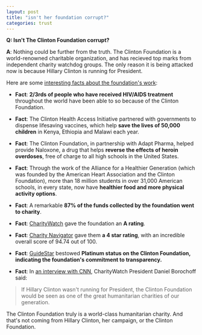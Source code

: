 ```yaml
---  
layout: post
title: "isn't her foundation corrupt?"
categories: trust
---
```

  
**Q: Isn't The Clinton Foundation corrupt?**
  
**A**: Nothing could be further from the truth. The Clinton Foundation is a world-renowned charitable organization, and has recieved top marks from independent charity watchdog groups. The only reason it is being attacked now is because Hillary Clinton is running for President.

Here are some [interesting facts about the foundation's work](https://www.hillaryclinton.com/feed/the-clinton-foundation-explained/): 

* **Fact**: **2/3rds of people who have received HIV/AIDS treatment** throughout the world have been able to so because of the Clinton Foundation.

* **Fact**: The Clinton Health Access Initiative partnered with governments to dispense lifesaving vaccines, which help **save the lives of 50,000 children** in Kenya, Ethiopia and Malawi each year.

* **Fact**: The Clinton Foundation, in partnership with Adapt Pharma, helped provide Naloxone, a drug that helps **reverse the effects of heroin overdoses**, free of charge to all high schools in the United States.

* **Fact**: Through the work of the Alliance for a Healthier Generation (which was founded by the American Heart Association and the Clinton Foundation), more than 18 million students in over 31,000 American schools, in every state, now have **healthier food and more physical activity options**.

* **Fact**: A remarkable **87% of the funds collected by the foundation went to charity**.

* **Fact**: [CharityWatch](https://www.charitywatch.org/ratings-and-metrics/bill-hillary-chelsea-clinton-foundation/478) gave the foundation an **A rating**.

* **Fact**: [Charity Navigator](https://www.charitynavigator.org/index.cfm?bay=search.summary&orgid=16680) gave them **a 4 star rating**, with an incredible overall score of 94.74 out of 100.

* **Fact**: [GuideStar](http://www.guidestar.org/profile/31-1580204) bestowed **Platinum status on the Clinton Foundation, indicating the foundation's commitment to transparency.**

* **Fact**: In [an interview with CNN](http://www.cnn.com/videos/politics/2016/08/24/charity-watch-clinton-foundation-lv.cnn), CharityWatch President Daniel Borochoff said:
>If Hillary Clinton wasn't running for President, the Clinton Foundation would be seen as one of the great humanitarian charities of our generation.
 
The Clinton Foundation truly is a world-class humanitarian charity. And that's not coming from Hillary Clinton, her campaign, or the Clinton Foundation.  
